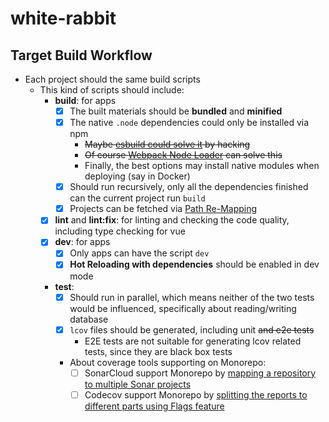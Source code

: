 # white-rabbit

## Target Build Workflow

* Each project should the same build scripts
  * This kind of scripts should include:
    * **build**: for apps
      * [x] The built materials should be **bundled** and **minified**
      * [x] The native `.node` dependencies could only be installed via npm
        * ~~Maybe [esbuild could solve it](https://github.com/evanw/esbuild/issues/1051#issuecomment-806325487) by hacking~~
        * ~~Of course [Webpack Node Loader](https://webpack.js.org/loaders/node-loader/) can solve this~~
        * Finally, the best options may install native modules when deploying (say in Docker)
      * [x] Should run recursively, only all the dependencies finished can the current project run `build`
      * [x] Projects can be fetched via [Path Re-Mapping](https://www.typescriptlang.org/tsconfig#paths)
    * [x] **lint** and **lint:fix**: for linting and checking the code quality, including type checking for vue
    * [x] **dev**: for apps
      * [x] Only apps can have the script `dev`
      * [x] **Hot Reloading with dependencies** should be enabled in dev mode
    * **test**:
      * [x] Should run in parallel, which means neither of the two tests would be influenced, specifically about reading/writing database
      * [x] `lcov` files should be generated, including unit ~~and e2e tests~~
        * E2E tests are not suitable for generating lcov related tests, since they are black box tests
      * About coverage tools supporting on Monorepo:
        * [ ] SonarCloud support Monorepo by [mapping a repository to multiple Sonar projects](https://docs.sonarcloud.io/advanced-setup/monorepo-support/)
        * [ ] Codecov support Monorepo by [splitting the reports to different parts using Flags feature](https://docs.codecov.com/docs/flags)
